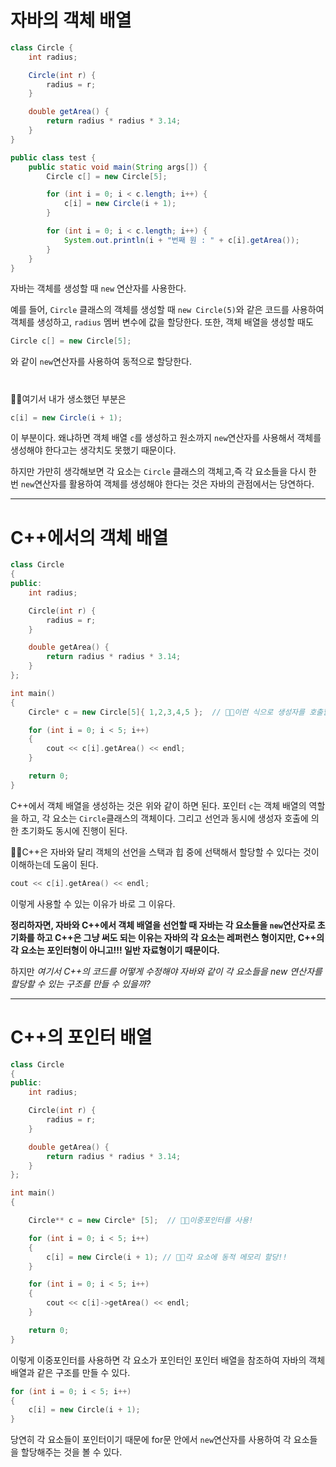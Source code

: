 # 자바의 객체 배열
```Java
class Circle {
	int radius;

	Circle(int r) {
		radius = r;
	}

	double getArea() {
		return radius * radius * 3.14;
	}
}

public class test {
	public static void main(String args[]) {
		Circle c[] = new Circle[5];

		for (int i = 0; i < c.length; i++) {
			c[i] = new Circle(i + 1);
		}

		for (int i = 0; i < c.length; i++) {
			System.out.println(i + "번째 원 : " + c[i].getArea());
		}
	}
}
```

자바는 객체를 생성할 때 ``new`` 연산자를 사용한다. 

예를 들어, `Circle` 클래스의 객체를 생성할 때 `new Circle(5)`와 같은 코드를 사용하여 객체를 생성하고, `radius` 멤버 변수에 값을 할당한다. 또한, 객체 배열을 생성할 때도 
```java
Circle c[] = new Circle[5];
```

와 같이 `new`연산자를 사용하여 동적으로 할당한다.  

#

🎈🎈여기서 내가 생소했던 부분은       
```java
c[i] = new Circle(i + 1);
```
이 부분이다. 왜냐하면 객체 배열 `c`를 생성하고 원소까지 `new`연산자를 사용해서 객체를 생성해야 한다고는 생각치도 못했기 때문이다.

하지만 가만히 생각해보면 각 요소는 `Circle` 클래스의 객체고,즉 각 요소들을 다시 한 번 `new`연산자를 활용하여 객체를 생성해야 한다는 것은 자바의 관점에서는 당연하다.

***
# C++에서의 객체 배열

```cpp
class Circle
{
public:
	int radius;

	Circle(int r) {
		radius = r;
	}

	double getArea() {
		return radius * radius * 3.14;
	}
};

int main()
{
	Circle* c = new Circle[5]{ 1,2,3,4,5 };  // 🎈🎈이런 식으로 생성자를 호출할 수 있다는 것은 처음 알았다.

	for (int i = 0; i < 5; i++)
	{
		cout << c[i].getArea() << endl;
	}

	return 0;
}
```
C++에서 객체 배열을 생성하는 것은 위와 같이 하면 된다.
포인터 `c`는 객체 배열의 역할을 하고, 각 요소는 `Circle`클래스의 객체이다.
그리고 선언과 동시에 생성자 호출에 의한 초기화도 동시에 진행이 된다.  

  🎈🎈C++은 자바와 달리 객체의 선언을 스택과 힙 중에 선택해서 할당할 수 있다는 것이 이해하는데 도움이 된다.
  
```cpp
cout << c[i].getArea() << endl;
```
이렇게 사용할 수 있는 이유가 바로 그 이유다.

**정리하자면, 자바와 C++에서 객체 배열을 선언할 때 자바는 각 요소들을 `new`연산자로 초기화를 하고 C++은 그냥 써도 되는 이유는 자바의 각 요소는 레퍼런스 형이지만, C++의 각 요소는 포인터형이 아니고!!! 일반 자료형이기 때문이다.**
  
하지만 *여기서 C++의 코드를 어떻게 수정해야 자바와 같이 각 요소들을 new 연산자를 할당할 수 있는 구조를 만들 수 있을까?*

***
# C++의 포인터 배열

```cpp
class Circle
{
public:
	int radius;

	Circle(int r) {
		radius = r;
	}

	double getArea() {
		return radius * radius * 3.14;
	}
};

int main()
{

	Circle** c = new Circle* [5];  // 🎈🎈이중포인터를 사용!

	for (int i = 0; i < 5; i++) 
	{
		c[i] = new Circle(i + 1); // 🎈🎈각 요소에 동적 메모리 할당!!
	}

	for (int i = 0; i < 5; i++)
	{
		cout << c[i]->getArea() << endl;
	}

	return 0;
}
```

이렇게 이중포인터를 사용하면 각 요소가 포인터인 포인터 배열을 참조하여 자바의 객체 배열과 같은 구조를 만들 수 있다.

```cpp
for (int i = 0; i < 5; i++) 
{
	c[i] = new Circle(i + 1);
}
```
당연히 각 요소들이 포인터이기 때문에 for문 안에서 `new`연산자를 사용하여 각 요소들을 할당해주는 것을 볼 수 있다. 
